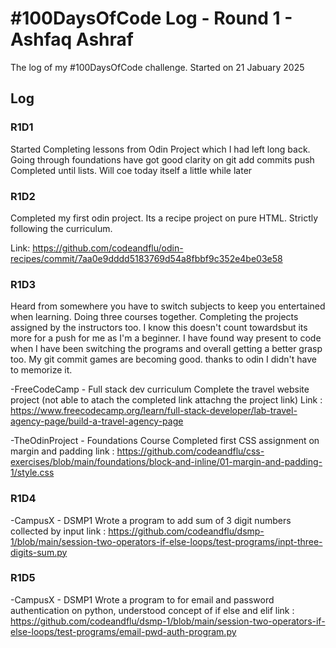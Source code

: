 # #100DaysOfCode Log - Round 1 - Ashfaq Ashraf

The log of my #100DaysOfCode challenge. Started on 21 Jabuary 2025

## Log

### R1D1 
Started Completing lessons from Odin Project which I had left long back. Going through foundations have got good clarity on git add commits push
Completed until lists. Will coe today itself a little while later 

### R1D2
Completed my first odin project. Its a recipe project on pure HTML. Strictly following the curriculum.

Link: https://github.com/codeandflu/odin-recipes/commit/7aa0e9dddd5183769d54a8fbbf9c352e4be03e58

### R1D3
Heard from somewhere you have to switch subjects to keep you entertained when learning. Doing three courses together. Completing the projects assigned by the instructors too. I know this doesn't count towardsbut its more for a push for me as I'm a beginner. I have found way present to code when I have been switching the programs and overall getting a better grasp too. My git commit games are becoming good. thanks to odin I didn't have to memorize it. 



-FreeCodeCamp - Full stack dev curriculum
Complete the travel website project (not able to atach the completed link attachng the project link)
Link : https://www.freecodecamp.org/learn/full-stack-developer/lab-travel-agency-page/build-a-travel-agency-page

-TheOdinProject - Foundations Course
Completed first CSS assignment on margin and padding
link : https://github.com/codeandflu/css-exercises/blob/main/foundations/block-and-inline/01-margin-and-padding-1/style.css

### R1D4
-CampusX - DSMP1
Wrote a program to add sum of 3 digit numbers collected by input
link : https://github.com/codeandflu/dsmp-1/blob/main/session-two-operators-if-else-loops/test-programs/inpt-three-digits-sum.py

### R1D5
-CampusX - DSMP1
Wrote a program to for email and password authentication on python, understood concept of if else and elif
link : https://github.com/codeandflu/dsmp-1/blob/main/session-two-operators-if-else-loops/test-programs/email-pwd-auth-program.py



